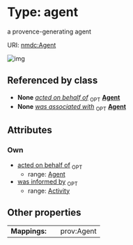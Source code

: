 
# Type: agent


a provence-generating agent

URI: [nmdc:Agent](https://microbiomedata/meta/Agent)


![img](http://yuml.me/diagram/nofunky;dir:TB/class/[Activity]<was%20informed%20by%200..1-%20[Agent],[Agent]<acted%20on%20behalf%20of%200..1-++[Agent],[Activity]++-%20was%20associated%20with%200..1>[Agent],[Activity])

## Referenced by class

 *  **None** *[acted on behalf of](acted_on_behalf_of.md)*  <sub>OPT</sub>  **[Agent](Agent.md)**
 *  **None** *[was associated with](was_associated_with.md)*  <sub>OPT</sub>  **[Agent](Agent.md)**

## Attributes


### Own

 * [acted on behalf of](acted_on_behalf_of.md)  <sub>OPT</sub>
    * range: [Agent](Agent.md)
 * [was informed by](was_informed_by.md)  <sub>OPT</sub>
    * range: [Activity](Activity.md)

## Other properties

|  |  |  |
| --- | --- | --- |
| **Mappings:** | | prov:Agent |

